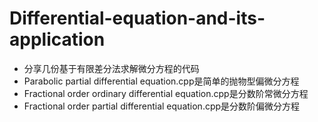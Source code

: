 # Differential-equation-and-its-application<br />
* 分享几份基于有限差分法求解微分方程的代码<br />
* Parabolic partial differential equation.cpp是简单的抛物型偏微分方程<br />
* Fractional order ordinary differential equation.cpp是分数阶常微分方程<br />
* Fractional order partial differential equation.cpp是分数阶偏微分方程<br />
